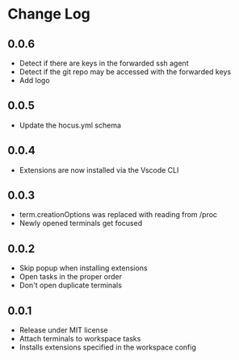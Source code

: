 # Change Log

## 0.0.6

- Detect if there are keys in the forwarded ssh agent
- Detect if the git repo may be accessed with the forwarded keys
- Add logo

## 0.0.5

- Update the hocus.yml schema

## 0.0.4

- Extensions are now installed via the Vscode CLI

## 0.0.3

- term.creationOptions was replaced with reading from /proc
- Newly opened terminals get focused

## 0.0.2

- Skip popup when installing extensions
- Open tasks in the proper order
- Don't open duplicate terminals

## 0.0.1

- Release under MIT license
- Attach terminals to workspace tasks
- Installs extensions specified in the workspace config
